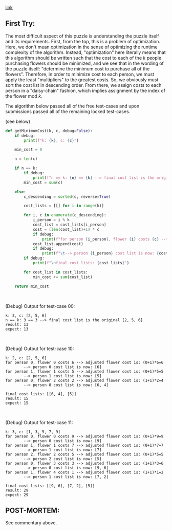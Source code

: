 [link](https://www.hackerrank.com/challenges/greedy-florist/problem?h_l=interview&h_r%5B%5D=next-challenge&h_r%5B%5D=next-challenge&h_v%5B%5D=zen&h_v%5B%5D=zen&isFullScreen=false&playlist_slugs%5B%5D%5B%5D%5B%5D=interview-preparation-kit&playlist_slugs%5B%5D%5B%5D%5B%5D=greedy-algorithms)


## First Try:

The most difficult aspect of this puzzle is understanding the puzzle itself and its requirements.  First, from the top, this is a problem of optimization.  Here, we don't mean optimization in the sense of optimizing the runtime complexity of the algorithm.  Instead, "optimization" here literally means that this algorithm should be written such that the cost to each of the $k$ people purchasing flowers should be minimized, and we see that in the wording of the puzzle itself: "determine the minimum cost to purchase all of the flowers".  Therefore, in order to minimize cost to each person, we must apply the least "multipliers" to the greatest costs.  So, we obviously must sort the cost list in descending order.  From there, we assign costs to each person in a "daisy-chain" fashion, which implies assignment by the index of the flower mod $k$.

The algorithm below passed all of the free test-cases and upon submissions passed all of the remaining locked test-cases.

(see below)

```python
def getMinimumCost(k, c, debug=False):
    if debug:
        print(f"k: {k}, c: {c}")

    min_cost = 0

    n = len(c)

    if n == k:
        if debug:
            print(f"n == k: {n} == {k} --> final cost list is the original {c}")
        min_cost = sum(c)

    else:
        c_descending = sorted(c, reverse=True)

        cost_lists = [[] for i in range(k)]

        for i, c in enumerate(c_descending):
            i_person = i % k
            cost_list = cost_lists[i_person]
            cost = (len(cost_list)+1) * c
            if debug:
                print(f"for person {i_person}, flower {i} costs {c} --> adjusted flower cost is: ({len(cost_list)}+1)*{c}={cost}")
            cost_list.append(cost)
            if debug:
                print(f"\t--> person {i_person} cost list is now: {cost_list}")
        if debug:
            print(f"\nfinal cost lists: {cost_lists}")

        for cost_list in cost_lists:
            min_cost += sum(cost_list)

    return min_cost
```

<p><br>

(Debug) Output for test-case 00:

```
k: 3, c: [2, 5, 6]
n == k: 3 == 3 --> final cost list is the original [2, 5, 6]
result: 13
expect: 13
```

<p><br>

(Debug) Output for test-case 10:

```
k: 2, c: [2, 5, 6]
for person 0, flower 0 costs 6 --> adjusted flower cost is: (0+1)*6=6
        --> person 0 cost list is now: [6]
for person 1, flower 1 costs 5 --> adjusted flower cost is: (0+1)*5=5
        --> person 1 cost list is now: [5]
for person 0, flower 2 costs 2 --> adjusted flower cost is: (1+1)*2=4
        --> person 0 cost list is now: [6, 4]

final cost lists: [[6, 4], [5]]
result: 15
expect: 15
```

<p><br>

(Debug) Output for test-case 11:

```
k: 3, c: [1, 3, 5, 7, 9]
for person 0, flower 0 costs 9 --> adjusted flower cost is: (0+1)*9=9
        --> person 0 cost list is now: [9]
for person 1, flower 1 costs 7 --> adjusted flower cost is: (0+1)*7=7
        --> person 1 cost list is now: [7]
for person 2, flower 2 costs 5 --> adjusted flower cost is: (0+1)*5=5
        --> person 2 cost list is now: [5]
for person 0, flower 3 costs 3 --> adjusted flower cost is: (1+1)*3=6
        --> person 0 cost list is now: [9, 6]
for person 1, flower 4 costs 1 --> adjusted flower cost is: (1+1)*1=2
        --> person 1 cost list is now: [7, 2]

final cost lists: [[9, 6], [7, 2], [5]]
result: 29
expect: 29
```

## POST-MORTEM:

See commentary above.